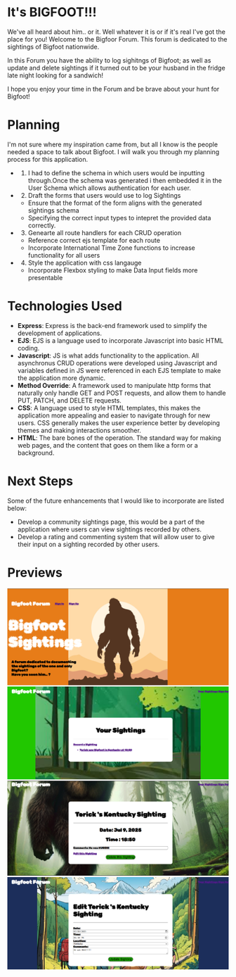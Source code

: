 # It's BIGFOOT!!!
We've all heard about him.. or it. Well whatever it is or if it's real I've got the place for you! Welcome to the Bigfoor Forum. This forum is dedicated to the sightings of Bigfoot nationwide. 

In this Forum you have the ability to log sighitngs of Bigfoot; as well as update and delete sightings if it turned out to be your husband in the fridge late night looking for a sandwich!

I hope you enjoy your time in the Forum and be brave about your hunt for Bigfoot!

# Planning
I'm not sure where my inspiration came from, but all I know is the people needed a space to talk about Bigfoot. I will walk you through my planning process for this application. 
- 1. I had to define the schema in which users would be inputting through.Once the schema was generated i then embedded it in the User Schema which allows authentication for each user. 
- 2. Draft the forms that users would use to log Sightings
    - Ensure that the format of the form aligns with the generated sightings schema
    - Specifying the correct input types to intepret the provided data correctly.

- 3. Genearte all route handlers for each CRUD operation
    - Reference correct ejs template for each route
    - Incorporate International Time Zone functions to increase functionality for all users

- 4. Style the application with css langauge
    - Incorporate Flexbox styling to make Data Input fields more presentable

# Technologies Used 
- **Express**: Express is the back-end framework used to simplify the development of applications.
- **EJS**: EJS is a language used to incorporate Javascript into basic HTML coding.
- **Javascript**: JS is what adds functionality to the application. All asynchronus CRUD operations were developed using Javascript and variables defined in JS were referenced in each EJS template to make the application more dynamic. 
- **Method Override**: A framework used to manipulate http forms that naturally only handle GET and POST requests, and allow them to handle PUT, PATCH, and DELETE requests.
- **CSS**: A language used to style HTML templates, this makes the application more appealing and easier to navigate through for new users. CSS generally makes the user experience better by developing themes and making interactions smoother.
- **HTML**: The bare bones of the operation. The standard way for making web pages, and the content that goes on them like a form or a background.

# Next Steps
Some of the future enhancements that I would like to incorporate are listed below:
-  Develop a community sightings page, this would be a part of the application where users can view sightings recorded by others.
- Develop a rating and commenting system that will allow user to give their input on a sighting recorded by other  users. 




# Previews
![Landing Page Screenshot](./images/p2%20screenshot%201.png)
![User Index Screenshot](./images/p2%20screenshot%202.png)
![Sighting Show Page](./images/p2%20screenshot%203.png)
![Sighting Edit Page](./images/p2%20screenshot%204.png)